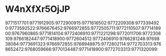 # W4nXfXr5OjJP

9771517701:9771912905:9772900915:9771616502:9772209308:9773394920:9773592522:9766676452:9766972855:9772505711:9772110507:9771418900:9767960865:9771814104:9772406910:9771221298:9772011706:9772308109:9766182447:9771418900:9772604512:9772406910:9766281248:9769838084:9773691323:9766972855:9768948875:9772802114:9772703313:9768652472:9768059666:9770134487:9771418900:9772703313:9771320099:
